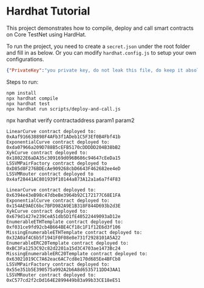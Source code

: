 # Hardhat Tutorial

This project demonstrates how to compile, deploy and call smart contracts on Core TestNet using HardHat.

To run the project, you need to create a `secret.json` under the root folder and fill in as below. Or you can modify `hardhat.config.js` to setup your own configurations.

```json
{"PrivateKey":"you private key, do not leak this file, do keep it absolutely safe"}
```

Steps to run:

```shell
npm install
npx hardhat compile
npx hardhat test
npx hardhat run scripts/deploy-and-call.js
```
npx hardhat verify contractaddress param1 param2

```````TEST NET
LinearCurve contract deployed to: 0xAaf916638898F4AFb3f1ADeb1C5F3Ef0B4Fbf41b
ExponentialCurve contract deployed to: 0xda07966a209D788B5cEFB5170cDDDDD204B38bB2
XykCurve contract deployed to: 0x18022E6aDA35c309169d096B686c94647cEeDa15
LSSVMPairFactory contract deployed to 0xD85d8F276BDEcAe909268cbD6643F462682ee4eD
LSSVMRouter contract deployed to 0x4af28441AC801939f10144a873A12a1a6a7f4F83
```````

```````MAIN NET
LinearCurve contract deployed to: 0x6394e43eB98c47dbeBe3964b92C172177C68E1FA
ExponentialCurve contract deployed to: 0x154AE9AEC6bc7BFD982A9E1B318F844D693b2d3E
XykCurve contract deployed to: 0x679d1427e239CeA51db5D1fE40522449093aD12e
EnumerableETHTemplate contract deployed to: 0xf031ce9fd92cb4B664BE4Cf18c1F1f12E6d3f106
MissingEnumerableETHTemplate contract deployed to: 0x32A0af4C6b5f1941F0F08e8e731f2928101A5A22
EnumerableERC20Template contract deployed to: 0xBC3Fa1253C92c82d2201a15d3C4703ae1473Bc24
MissingEnumerableERC20Template contract deployed to: 0x63021019CC7A62eac6AC7cd8e170d685Ee4BFCb8
LSSVMPairFactory contract deployed to: 0x55e351b5E390575a992A2b6A8d6535711DD43AA1
LSSVMRouter contract deployed to: 0xC577cd2f2cDd164E2899449b83a99b33CE18eE51
`````````````````````````
